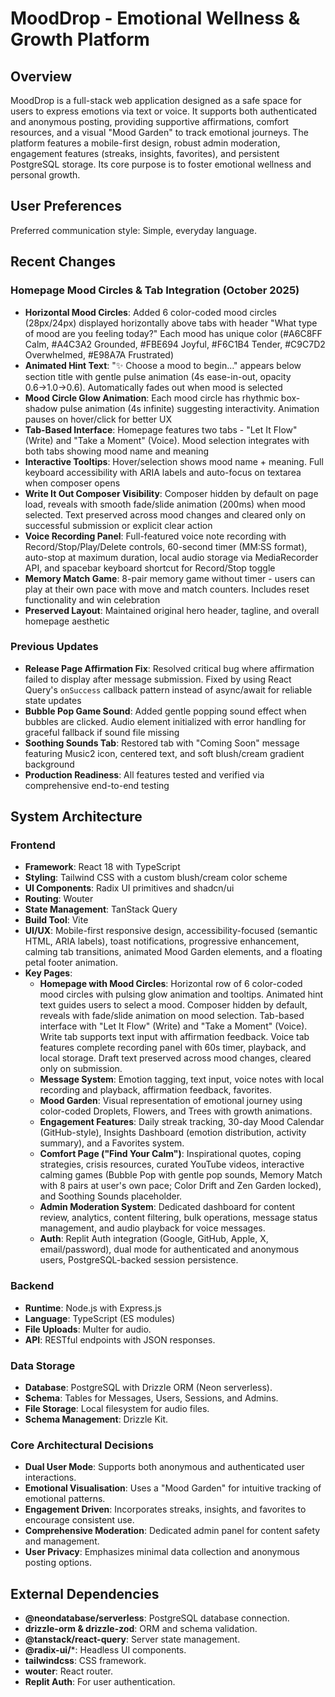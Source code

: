 # MoodDrop - Emotional Wellness & Growth Platform

## Overview
MoodDrop is a full-stack web application designed as a safe space for users to express emotions via text or voice. It supports both authenticated and anonymous posting, providing supportive affirmations, comfort resources, and a visual "Mood Garden" to track emotional journeys. The platform features a mobile-first design, robust admin moderation, engagement features (streaks, insights, favorites), and persistent PostgreSQL storage. Its core purpose is to foster emotional wellness and personal growth.

## User Preferences
Preferred communication style: Simple, everyday language.

## Recent Changes
### Homepage Mood Circles & Tab Integration (October 2025)
- **Horizontal Mood Circles**: Added 6 color-coded mood circles (28px/24px) displayed horizontally above tabs with header "What type of mood are you feeling today?" Each mood has unique color (#A6C8FF Calm, #A4C3A2 Grounded, #FBE694 Joyful, #F6C1B4 Tender, #C9C7D2 Overwhelmed, #E98A7A Frustrated)
- **Animated Hint Text**: "✨ Choose a mood to begin…" appears below section title with gentle pulse animation (4s ease-in-out, opacity 0.6→1.0→0.6). Automatically fades out when mood is selected
- **Mood Circle Glow Animation**: Each mood circle has rhythmic box-shadow pulse animation (4s infinite) suggesting interactivity. Animation pauses on hover/click for better UX
- **Tab-Based Interface**: Homepage features two tabs - "Let It Flow" (Write) and "Take a Moment" (Voice). Mood selection integrates with both tabs showing mood name and meaning
- **Interactive Tooltips**: Hover/selection shows mood name + meaning. Full keyboard accessibility with ARIA labels and auto-focus on textarea when composer opens
- **Write It Out Composer Visibility**: Composer hidden by default on page load, reveals with smooth fade/slide animation (200ms) when mood selected. Text preserved across mood changes and cleared only on successful submission or explicit clear action
- **Voice Recording Panel**: Full-featured voice note recording with Record/Stop/Play/Delete controls, 60-second timer (MM:SS format), auto-stop at maximum duration, local audio storage via MediaRecorder API, and spacebar keyboard shortcut for Record/Stop toggle
- **Memory Match Game**: 8-pair memory game without timer - users can play at their own pace with move and match counters. Includes reset functionality and win celebration
- **Preserved Layout**: Maintained original hero header, tagline, and overall homepage aesthetic

### Previous Updates
- **Release Page Affirmation Fix**: Resolved critical bug where affirmation failed to display after message submission. Fixed by using React Query's `onSuccess` callback pattern instead of async/await for reliable state updates
- **Bubble Pop Game Sound**: Added gentle popping sound effect when bubbles are clicked. Audio element initialized with error handling for graceful fallback if sound file missing
- **Soothing Sounds Tab**: Restored tab with "Coming Soon" message featuring Music2 icon, centered text, and soft blush/cream gradient background
- **Production Readiness**: All features tested and verified via comprehensive end-to-end testing

## System Architecture
### Frontend
- **Framework**: React 18 with TypeScript
- **Styling**: Tailwind CSS with a custom blush/cream color scheme
- **UI Components**: Radix UI primitives and shadcn/ui
- **Routing**: Wouter
- **State Management**: TanStack Query
- **Build Tool**: Vite
- **UI/UX**: Mobile-first responsive design, accessibility-focused (semantic HTML, ARIA labels), toast notifications, progressive enhancement, calming tab transitions, animated Mood Garden elements, and a floating petal footer animation.
- **Key Pages**:
    - **Homepage with Mood Circles**: Horizontal row of 6 color-coded mood circles with pulsing glow animation and tooltips. Animated hint text guides users to select a mood. Composer hidden by default, reveals with fade/slide animation on mood selection. Tab-based interface with "Let It Flow" (Write) and "Take a Moment" (Voice). Write tab supports text input with affirmation feedback. Voice tab features complete recording panel with 60s timer, playback, and local storage. Draft text preserved across mood changes, cleared only on submission.
    - **Message System**: Emotion tagging, text input, voice notes with local recording and playback, affirmation feedback, favorites.
    - **Mood Garden**: Visual representation of emotional journey using color-coded Droplets, Flowers, and Trees with growth animations.
    - **Engagement Features**: Daily streak tracking, 30-day Mood Calendar (GitHub-style), Insights Dashboard (emotion distribution, activity summary), and a Favorites system.
    - **Comfort Page ("Find Your Calm")**: Inspirational quotes, coping strategies, crisis resources, curated YouTube videos, interactive calming games (Bubble Pop with gentle pop sounds, Memory Match with 8 pairs at user's own pace; Color Drift and Zen Garden locked), and Soothing Sounds placeholder.
    - **Admin Moderation System**: Dedicated dashboard for content review, analytics, content filtering, bulk operations, message status management, and audio playback for voice messages.
    - **Auth**: Replit Auth integration (Google, GitHub, Apple, X, email/password), dual mode for authenticated and anonymous users, PostgreSQL-backed session persistence.

### Backend
- **Runtime**: Node.js with Express.js
- **Language**: TypeScript (ES modules)
- **File Uploads**: Multer for audio.
- **API**: RESTful endpoints with JSON responses.

### Data Storage
- **Database**: PostgreSQL with Drizzle ORM (Neon serverless).
- **Schema**: Tables for Messages, Users, Sessions, and Admins.
- **File Storage**: Local filesystem for audio files.
- **Schema Management**: Drizzle Kit.

### Core Architectural Decisions
- **Dual User Mode**: Supports both anonymous and authenticated user interactions.
- **Emotional Visualisation**: Uses a "Mood Garden" for intuitive tracking of emotional patterns.
- **Engagement Driven**: Incorporates streaks, insights, and favorites to encourage consistent use.
- **Comprehensive Moderation**: Dedicated admin panel for content safety and management.
- **User Privacy**: Emphasizes minimal data collection and anonymous posting options.

## External Dependencies
- **@neondatabase/serverless**: PostgreSQL database connection.
- **drizzle-orm & drizzle-zod**: ORM and schema validation.
- **@tanstack/react-query**: Server state management.
- **@radix-ui/***: Headless UI components.
- **tailwindcss**: CSS framework.
- **wouter**: React router.
- **Replit Auth**: For user authentication.